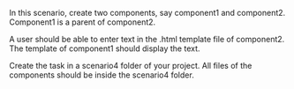 In this scenario, create two components, say component1 and component2. Component1 is a parent of
component2.

A user should be able to enter text in the .html template file of component2. The template of
component1 should display the text.

Create the task in a scenario4 folder of your project. All files of the components should be inside
the scenario4 folder.
